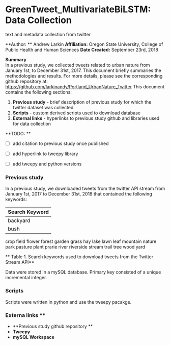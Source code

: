 # GreenTweet_MultivariateBiLSTM: Data Collection
text and metadata collection from twitter

**Author: ** Andrew Larkin
**Affiliation:** Oregon State University, College of Public Health and Human Sciences
**Date Created:** September 23rd, 2018

**Summary** <br>
In a previous study, we collected tweets related to urban nature from January 1st, to December 31st, 2017.  This document briefly summaries the methodologies and results.  For more details, please see the corresponding github repository at: https://github.com/larkinandy/Portland_UrbanNature_Twitter
This document contains the following sections:
1) **Previous study** - brief description of previous study for which the twitter dataset was collected
2) **Scripts** - custom derived scripts used to download database
3) **External links** - hyperlinks to previous study github and libraries used for data collection

**TODO: **
- [ ] add citation to previous study once published
- [ ] add hyperlink to tweepy library
- [ ] add tweepy and python versions


### Previous study ###
In a previous study, we downloaded tweets from the twitter API stream from January 1st, 2017 to December 31st, 2018 that contained the following keywords:

Search Keyword | 
------------ |
backyard | 
bush | 
crop
field
flower
forest
garden
grass
hay
lake
lawn
leaf
mountain
nature
park
pasture
plant
prarie
river
riverside
stream
trail
tree
wood
yard

** Table 1.  Search keywords used to download tweets from the Twitter Stream API**

Data were stored in a mySQL database. Primary key consisted of a unique incremental integer.  

### Scripts ###
Scripts were written in python and use the tweepy pacakge.

### Externa links **
- **Previous study github repository **
- **Tweepy** 
- **mySQL Workspace**
